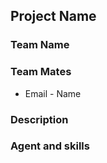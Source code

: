 ## Project Name

### Team Name

### Team Mates
- Email - Name

### Description

### Agent and skills
